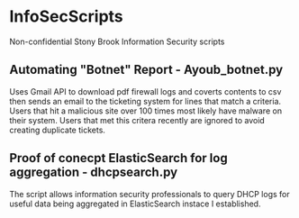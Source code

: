 # InfoSecScripts
Non-confidential Stony Brook Information Security scripts


## Automating "Botnet" Report - Ayoub_botnet.py
Uses Gmail API to download pdf firewall logs and coverts contents to csv then sends an email to the ticketing system for lines that match a criteria. Users that hit a malicious site over 100 times most likely have malware on their system. Users that met this critera recently are ignored to avoid creating duplicate tickets.


## Proof of conecpt ElasticSearch for log aggregation - dhcpsearch.py
The script allows information security professionals to query DHCP logs for useful data being aggregated in ElasticSearch instace I established.
